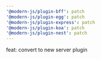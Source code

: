 ```yaml
---
'@modern-js/plugin-bff': patch
'@modern-js/plugin-egg': patch
'@modern-js/plugin-express': patch
'@modern-js/plugin-koa': patch
'@modern-js/plugin-nest': patch
---
```


feat: convert to new server plugin
